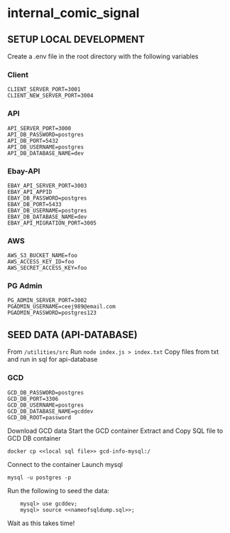 # internal_comic_signal

## SETUP LOCAL DEVELOPMENT

Create a .env file in the root directory with the following variables

### Client

```
CLIENT_SERVER_PORT=3001
CLIENT_NEW_SERVER_PORT=3004
```

### API

```
API_SERVER_PORT=3000
API_DB_PASSWORD=postgres
API_DB_PORT=5432
API_DB_USERNAME=postgres
API_DB_DATABASE_NAME=dev
```

### Ebay-API

```
EBAY_API_SERVER_PORT=3003
EBAY_API_APPID
EBAY_DB_PASSWORD=postgres
EBAY_DB_PORT=5433
EBAY_DB_USERNAME=postgres
EBAY_DB_DATABASE_NAME=dev
EBAY_API_MIGRATION_PORT=3005
```

### AWS

```
AWS_S3_BUCKET_NAME=foo
AWS_ACCESS_KEY_ID=foo
AWS_SECRET_ACCESS_KEY=foo
```

### PG Admin

```
PG_ADMIN_SERVER_PORT=3002
PGADMIN_USERNAME=ceej989@email.com
PGADMIN_PASSWORD=postgres123
```

## SEED DATA (API-DATABASE)
From ```/utilities/src```
Run ```node index.js > index.txt```
Copy files from txt and run in sql for api-database


### GCD 

```
GCD_DB_PASSWORD=postgres
GCD_DB_PORT=3306
GCD_DB_USERNAME=postgres
GCD_DB_DATABASE_NAME=gcddev
GCD_DB_ROOT=password
```
Download GCD data
Start the GCD container
Extract and Copy SQL file to GCD DB container
```
docker cp <<local sql file>> gcd-info-mysql:/
```
Connect to the container
Launch mysql

```
mysql -u postgres -p
```

Run the following to seed the data:

```
    mysql> use gcddev;
    mysql> source <<nameofsqldump.sql>>;
```

Wait as this takes time!
